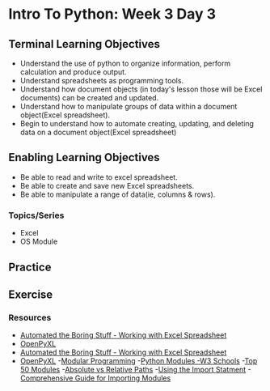 # Intro To Python: Week 3 Day 3

## Terminal Learning Objectives
- Understand the use of python to organize information, perform calculation and produce output.
- Understand spreadsheets as programming tools.
- Understand how document objects (in today's lesson those will be Excel documents) can be created and updated.
- Understand how to manipulate groups of data within a document object(Excel spreadsheet).
- Begin to understand how to automate creating, updating, and deleting data on a document object(Excel spreadsheet)
## Enabling Learning Objectives
- Be able to read and write to excel spreadsheet. 
- Be able to create and save new Excel spreadsheets.
- Be able to manipulate a range of data(ie, columns & rows).

### Topics/Series
- Excel
- OS Module

## Practice

## Exercise

### Resources
- [Automated the Boring Stuff - Working with Excel Spreadsheet](https://automatetheboringstuff.com/2e/chapter13/)
- [OpenPyXL](https://openpyxl.readthedocs.org/)
- [Automated the Boring Stuff - Working with Excel Spreadsheet](https://automatetheboringstuff.com/2e/chapter13/)
- [OpenPyXL](https://openpyxl.readthedocs.org/)
-[Modular Programming](https://www.tiny.cloud/blog/modular-programming-principle/)
-[Python Modules -W3 Schools](https://www.w3schools.com/python/python_modules.asp)
-[Top 50 Modules](https://catswhocode.com/python-modules-list/)
-[Absolute vs Relative Paths](https://askanydifference.com/difference-between-absolute-and-relative-path/)
-[Using the Import Statment](https://csatlas.com/python-import-file-module/)
-[Comprehensive Guide for Importing Modules](https://chrisyeh96.github.io/2017/08/08/definitive-guide-python-imports.html)